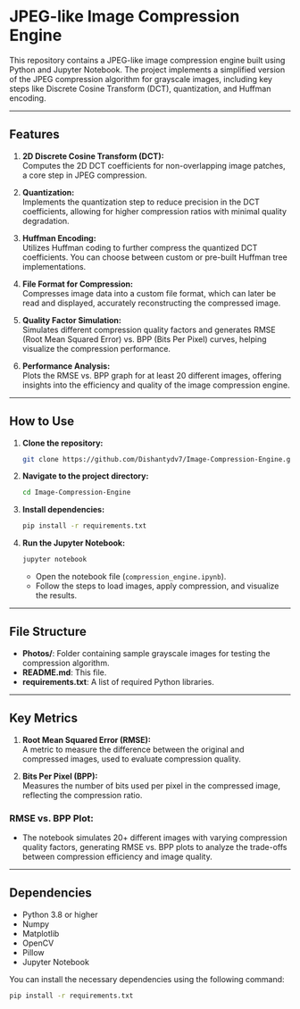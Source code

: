 # JPEG-like Image Compression Engine

This repository contains a JPEG-like image compression engine built using Python and Jupyter Notebook. The project implements a simplified version of the JPEG compression algorithm for grayscale images, including key steps like Discrete Cosine Transform (DCT), quantization, and Huffman encoding.

---

## Features

1. **2D Discrete Cosine Transform (DCT):**  
   Computes the 2D DCT coefficients for non-overlapping image patches, a core step in JPEG compression.

2. **Quantization:**  
   Implements the quantization step to reduce precision in the DCT coefficients, allowing for higher compression ratios with minimal quality degradation.

3. **Huffman Encoding:**  
   Utilizes Huffman coding to further compress the quantized DCT coefficients. You can choose between custom or pre-built Huffman tree implementations.

4. **File Format for Compression:**  
   Compresses image data into a custom file format, which can later be read and displayed, accurately reconstructing the compressed image.

5. **Quality Factor Simulation:**  
   Simulates different compression quality factors and generates RMSE (Root Mean Squared Error) vs. BPP (Bits Per Pixel) curves, helping visualize the compression performance.

6. **Performance Analysis:**  
   Plots the RMSE vs. BPP graph for at least 20 different images, offering insights into the efficiency and quality of the image compression engine.

---

## How to Use

1. **Clone the repository:**
   ```bash
   git clone https://github.com/Dishantydv7/Image-Compression-Engine.git
   ```
2. **Navigate to the project directory:**
   ```bash
   cd Image-Compression-Engine
   ```
3. **Install dependencies:**
   ```bash
   pip install -r requirements.txt
   ```
4. **Run the Jupyter Notebook:**
   ```bash
   jupyter notebook
   ```
   - Open the notebook file (`compression_engine.ipynb`).
   - Follow the steps to load images, apply compression, and visualize the results.

---

## File Structure

- **Photos/**: Folder containing sample grayscale images for testing the compression algorithm.
- **README.md**: This file.
- **requirements.txt**: A list of required Python libraries.

---

## Key Metrics

1. **Root Mean Squared Error (RMSE):**  
   A metric to measure the difference between the original and compressed images, used to evaluate compression quality.

2. **Bits Per Pixel (BPP):**  
   Measures the number of bits used per pixel in the compressed image, reflecting the compression ratio.

### RMSE vs. BPP Plot:
- The notebook simulates 20+ different images with varying compression quality factors, generating RMSE vs. BPP plots to analyze the trade-offs between compression efficiency and image quality.

---

## Dependencies

- Python 3.8 or higher
- Numpy
- Matplotlib
- OpenCV
- Pillow
- Jupyter Notebook

You can install the necessary dependencies using the following command:
```bash
pip install -r requirements.txt
```
